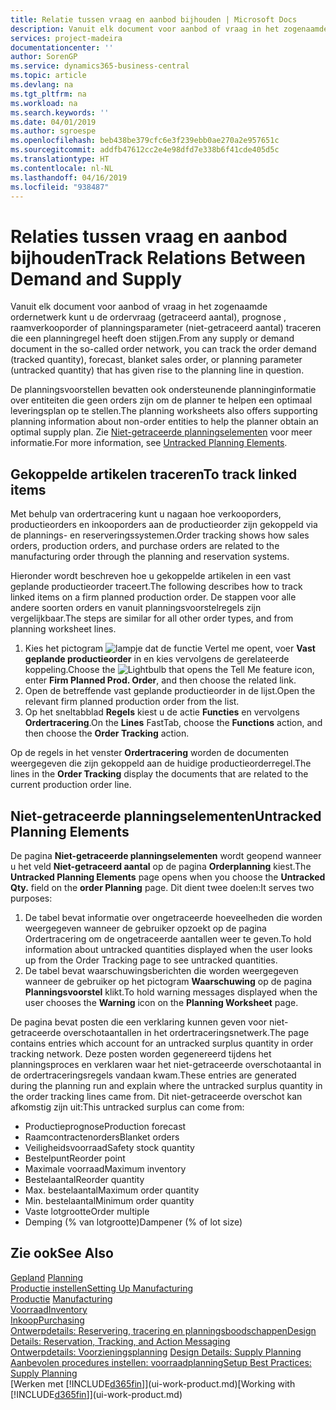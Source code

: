 ```yaml
---
title: Relatie tussen vraag en aanbod bijhouden | Microsoft Docs
description: Vanuit elk document voor aanbod of vraag in het zogenaamde ordernetwerk kunt u de ordervraag (getraceerd aantal), prognose , raamverkooporder of planningsparameter (niet-getraceerd aantal) traceren die een planningregel heeft doen stijgen.
services: project-madeira
documentationcenter: ''
author: SorenGP
ms.service: dynamics365-business-central
ms.topic: article
ms.devlang: na
ms.tgt_pltfrm: na
ms.workload: na
ms.search.keywords: ''
ms.date: 04/01/2019
ms.author: sgroespe
ms.openlocfilehash: beb438be379cfc6e3f239ebb0ae270a2e957651c
ms.sourcegitcommit: addfb47612cc2e4e98dfd7e338b6f41cde405d5c
ms.translationtype: HT
ms.contentlocale: nl-NL
ms.lasthandoff: 04/16/2019
ms.locfileid: "938487"
---
```

# <a name="track-relations-between-demand-and-supply"></a><span data-ttu-id="39b8d-103">Relaties tussen vraag en aanbod bijhouden</span><span class="sxs-lookup"><span data-stu-id="39b8d-103">Track Relations Between Demand and Supply</span></span>
<span data-ttu-id="39b8d-104">Vanuit elk document voor aanbod of vraag in het zogenaamde ordernetwerk kunt u de ordervraag (getraceerd aantal), prognose , raamverkooporder of planningsparameter (niet-getraceerd aantal) traceren die een planningregel heeft doen stijgen.</span><span class="sxs-lookup"><span data-stu-id="39b8d-104">From any supply or demand document in the so-called order network, you can track the order demand (tracked quantity), forecast, blanket sales order, or planning parameter (untracked quantity) that has given rise to the planning line in question.</span></span>

<span data-ttu-id="39b8d-105">De planningsvoorstellen bevatten ook ondersteunende planninginformatie over entiteiten die geen orders zijn om de planner te helpen een optimaal leveringsplan op te stellen.</span><span class="sxs-lookup"><span data-stu-id="39b8d-105">The planning worksheets also offers supporting planning information about non-order entities to help the planner obtain an optimal supply plan.</span></span> <span data-ttu-id="39b8d-106">Zie [Niet-getraceerde planningselementen](production-how-track-demand-supply.md#untracked-planning-elements) voor meer informatie.</span><span class="sxs-lookup"><span data-stu-id="39b8d-106">For more information, see [Untracked Planning Elements](production-how-track-demand-supply.md#untracked-planning-elements).</span></span>

## <a name="to-track-linked-items"></a><span data-ttu-id="39b8d-107">Gekoppelde artikelen traceren</span><span class="sxs-lookup"><span data-stu-id="39b8d-107">To track linked items</span></span>
<span data-ttu-id="39b8d-108">Met behulp van ordertracering kunt u nagaan hoe verkooporders, productieorders en inkooporders aan de productieorder zijn gekoppeld via de plannings- en reserveringssystemen.</span><span class="sxs-lookup"><span data-stu-id="39b8d-108">Order tracking shows how sales orders, production orders, and purchase orders are related to the manufacturing order through the planning and reservation systems.</span></span>

<span data-ttu-id="39b8d-109">Hieronder wordt beschreven hoe u gekoppelde artikelen in een vast geplande productieorder traceert.</span><span class="sxs-lookup"><span data-stu-id="39b8d-109">The following describes how to track linked items on a firm planned production order.</span></span> <span data-ttu-id="39b8d-110">De stappen voor alle andere soorten orders en vanuit planningsvoorstelregels zijn vergelijkbaar.</span><span class="sxs-lookup"><span data-stu-id="39b8d-110">The steps are similar for all other order types, and from planning worksheet lines.</span></span>

1. <span data-ttu-id="39b8d-111">Kies het pictogram ![lampje dat de functie Vertel me opent](media/ui-search/search_small.png "Vertel me wat u wilt doen"), voer **Vast geplande productieorder** in en kies vervolgens de gerelateerde koppeling.</span><span class="sxs-lookup"><span data-stu-id="39b8d-111">Choose the ![Lightbulb that opens the Tell Me feature](media/ui-search/search_small.png "Tell me what you want to do") icon, enter **Firm Planned Prod. Order**, and then choose the related link.</span></span>
2. <span data-ttu-id="39b8d-112">Open de betreffende vast geplande productieorder in de lijst.</span><span class="sxs-lookup"><span data-stu-id="39b8d-112">Open the relevant firm planned production order from the list.</span></span>
3. <span data-ttu-id="39b8d-113">Op het sneltabblad **Regels** kiest u de actie **Functies** en vervolgens **Ordertracering**.</span><span class="sxs-lookup"><span data-stu-id="39b8d-113">On the **Lines** FastTab, choose the **Functions** action, and then choose the **Order Tracking** action.</span></span>

<span data-ttu-id="39b8d-114">Op de regels in het venster **Ordertracering** worden de documenten weergegeven die zijn gekoppeld aan de huidige productieorderregel.</span><span class="sxs-lookup"><span data-stu-id="39b8d-114">The lines in the **Order Tracking** display the documents that are related to the current production order line.</span></span>

## <a name="untracked-planning-elements"></a><span data-ttu-id="39b8d-115">Niet-getraceerde planningselementen</span><span class="sxs-lookup"><span data-stu-id="39b8d-115">Untracked Planning Elements</span></span>
<span data-ttu-id="39b8d-116">De pagina **Niet-getraceerde planningselementen** wordt geopend wanneer u het veld **Niet-getraceerd aantal** op de pagina **Orderplanning** kiest.</span><span class="sxs-lookup"><span data-stu-id="39b8d-116">The **Untracked Planning Elements** page opens when you choose the **Untracked Qty.** field on the **order Planning** page.</span></span> <span data-ttu-id="39b8d-117">Dit dient twee doelen:</span><span class="sxs-lookup"><span data-stu-id="39b8d-117">It serves two purposes:</span></span>

1. <span data-ttu-id="39b8d-118">De tabel bevat informatie over ongetraceerde hoeveelheden die worden weergegeven wanneer de gebruiker opzoekt op de pagina Ordertracering om de ongetraceerde aantallen weer te geven.</span><span class="sxs-lookup"><span data-stu-id="39b8d-118">To hold information about untracked quantities displayed when the user looks up from the Order Tracking page to see untracked quantities.</span></span>
2. <span data-ttu-id="39b8d-119">De tabel bevat waarschuwingsberichten die worden weergegeven wanneer de gebruiker op het pictogram **Waarschuwing** op de pagina **Planningsvoorstel** klikt.</span><span class="sxs-lookup"><span data-stu-id="39b8d-119">To hold warning messages displayed when the user chooses the **Warning** icon on the **Planning Worksheet** page.</span></span>

<span data-ttu-id="39b8d-120">De pagina bevat posten die een verklaring kunnen geven voor niet-getraceerde overschotaantallen in het ordertraceringsnetwerk.</span><span class="sxs-lookup"><span data-stu-id="39b8d-120">The page contains entries which account for an untracked surplus quantity in order tracking network.</span></span> <span data-ttu-id="39b8d-121">Deze posten worden gegenereerd tijdens het planningsproces en verklaren waar het niet-getraceerde overschotaantal in de ordertraceringsregels vandaan kwam.</span><span class="sxs-lookup"><span data-stu-id="39b8d-121">These entries are generated during the planning run and explain where the untracked surplus quantity in the order tracking lines came from.</span></span> <span data-ttu-id="39b8d-122">Dit niet-getraceerde overschot kan afkomstig zijn uit:</span><span class="sxs-lookup"><span data-stu-id="39b8d-122">This untracked surplus can come from:</span></span>

- <span data-ttu-id="39b8d-123">Productieprognose</span><span class="sxs-lookup"><span data-stu-id="39b8d-123">Production forecast</span></span>
- <span data-ttu-id="39b8d-124">Raamcontractenorders</span><span class="sxs-lookup"><span data-stu-id="39b8d-124">Blanket orders</span></span>
- <span data-ttu-id="39b8d-125">Veiligheidsvoorraad</span><span class="sxs-lookup"><span data-stu-id="39b8d-125">Safety stock quantity</span></span>
- <span data-ttu-id="39b8d-126">Bestelpunt</span><span class="sxs-lookup"><span data-stu-id="39b8d-126">Reorder point</span></span>
- <span data-ttu-id="39b8d-127">Maximale voorraad</span><span class="sxs-lookup"><span data-stu-id="39b8d-127">Maximum inventory</span></span>
- <span data-ttu-id="39b8d-128">Bestelaantal</span><span class="sxs-lookup"><span data-stu-id="39b8d-128">Reorder quantity</span></span>
- <span data-ttu-id="39b8d-129">Max. bestelaantal</span><span class="sxs-lookup"><span data-stu-id="39b8d-129">Maximum order quantity</span></span>
- <span data-ttu-id="39b8d-130">Min. bestelaantal</span><span class="sxs-lookup"><span data-stu-id="39b8d-130">Minimum order quantity</span></span>
- <span data-ttu-id="39b8d-131">Vaste lotgrootte</span><span class="sxs-lookup"><span data-stu-id="39b8d-131">Order multiple</span></span>
- <span data-ttu-id="39b8d-132">Demping (% van lotgrootte)</span><span class="sxs-lookup"><span data-stu-id="39b8d-132">Dampener (% of lot size)</span></span>

## <a name="see-also"></a><span data-ttu-id="39b8d-133">Zie ook</span><span class="sxs-lookup"><span data-stu-id="39b8d-133">See Also</span></span>  
<span data-ttu-id="39b8d-134">[Gepland](production-planning.md) </span><span class="sxs-lookup"><span data-stu-id="39b8d-134">[Planning](production-planning.md) </span></span>  
[<span data-ttu-id="39b8d-135">Productie instellen</span><span class="sxs-lookup"><span data-stu-id="39b8d-135">Setting Up Manufacturing</span></span>](production-configure-production-processes.md)  
<span data-ttu-id="39b8d-136">[Productie](production-manage-manufacturing.md)  </span><span class="sxs-lookup"><span data-stu-id="39b8d-136">[Manufacturing](production-manage-manufacturing.md)  </span></span>  
[<span data-ttu-id="39b8d-137">Voorraad</span><span class="sxs-lookup"><span data-stu-id="39b8d-137">Inventory</span></span>](inventory-manage-inventory.md)  
[<span data-ttu-id="39b8d-138">Inkoop</span><span class="sxs-lookup"><span data-stu-id="39b8d-138">Purchasing</span></span>](purchasing-manage-purchasing.md)  
[<span data-ttu-id="39b8d-139">Ontwerpdetails: Reservering, tracering en planningsboodschappen</span><span class="sxs-lookup"><span data-stu-id="39b8d-139">Design Details: Reservation, Tracking, and Action Messaging</span></span>](design-details-reservation-order-tracking-and-action-messaging.md)  
<span data-ttu-id="39b8d-140">[Ontwerpdetails: Voorzieningsplanning](design-details-supply-planning.md) </span><span class="sxs-lookup"><span data-stu-id="39b8d-140">[Design Details: Supply Planning](design-details-supply-planning.md) </span></span>  
[<span data-ttu-id="39b8d-141">Aanbevolen procedures instellen: voorraadplanning</span><span class="sxs-lookup"><span data-stu-id="39b8d-141">Setup Best Practices: Supply Planning</span></span>](setup-best-practices-supply-planning.md)  
<span data-ttu-id="39b8d-142">[Werken met [!INCLUDE[d365fin](includes/d365fin_md.md)]](ui-work-product.md)</span><span class="sxs-lookup"><span data-stu-id="39b8d-142">[Working with [!INCLUDE[d365fin](includes/d365fin_md.md)]](ui-work-product.md)</span></span>
